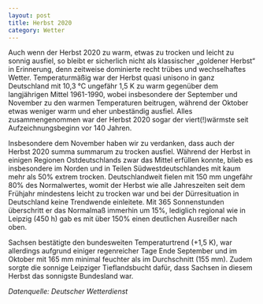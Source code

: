 ```yaml
---
layout: post
title: Herbst 2020
category: Wetter
---
```


Auch wenn der Herbst 2020 zu warm, etwas zu trocken und leicht zu sonnig ausfiel, so bleibt er sicherlich nicht als klassischer „goldener Herbst“ in Erinnerung, denn zeitweise dominierte recht trübes und wechselhaftes Wetter. Temperaturmäßig war der Herbst quasi unisono in ganz Deutschland mit 10,3 °C ungefähr 1,5 K zu warm gegenüber dem langjährigen Mittel 1961-1990, wobei insbesondere der September und November zu den warmen Temperaturen beitrugen, während der Oktober etwas weniger warm und eher unbeständig ausfiel. Alles zusammengenommen war der Herbst 2020 sogar der viert(!)wärmste seit Aufzeichnungsbeginn vor 140 Jahren.

Insbesondere dem November haben wir zu verdanken, dass auch der Herbst 2020 summa summarum zu trocken ausfiel. Während der Herbst in einigen Regionen Ostdeutschlands zwar das Mittel erfüllen konnte, blieb es insbesondere im Norden und in Teilen Südwestdeutschlandes mit kaum mehr als 50% extrem trocken. Deutschlandweit fielen mit 150 mm ungefähr 80% des Normalwertes, womit der Herbst wie alle Jahreszeiten seit dem Frühjahr mindestens leicht zu trocken war und bei der Dürresituation in Deutschland keine Trendwende einleitete. Mit 365 Sonnenstunden überschritt er das Normalmaß immerhin um 15%, lediglich regional wie in Leipzig (450 h) gab es mit über 150% einen deutlichen Ausreißer nach oben.

Sachsen bestätigte den bundesweiten Temperaturtrend (+1,5 K), war allerdings aufgrund einiger regenreicher Tage Ende September und im Oktober mit 165 mm minimal feuchter als im Durchschnitt (155 mm). Zudem sorgte die sonnige Leipziger Tieflandsbucht dafür, dass Sachsen in diesem Herbst das sonnigste Bundesland war.

_Datenquelle: Deutscher Wetterdienst_
